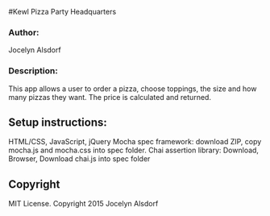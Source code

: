 #Kewl Pizza Party Headquarters
<h3>Author:</h3>
Jocelyn Alsdorf

<h3>Description:</h3>
This app allows a user to order a pizza, choose toppings, the size and how many pizzas they want. The price is calculated and returned.

<h2>Setup instructions:</h2>
HTML/CSS, JavaScript, jQuery
Mocha spec framework: download ZIP, copy mocha.js and mocha.css into spec folder. Chai assertion library: Download, Browser, Download chai.js into spec folder

<h2>Copyright</h2>
 MIT License. Copyright 2015  Jocelyn Alsdorf
